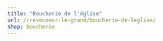 ```yaml
---
title: "Boucherie de l'église"
url: /crevecoeur-le-grand/boucherie-de-leglise/
shop: boucherie
---
```

